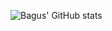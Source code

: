 ![Bagus' GitHub stats](https://github-readme-stats.vercel.app/api?username=agusjanardana&show_icons=true&theme=radical)
